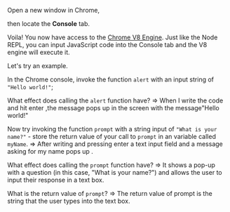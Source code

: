 Open a new window in Chrome,

then locate the **Console** tab.

Voila! You now have access to the [Chrome V8 Engine](https://www.cloudflare.com/en-gb/learning/serverless/glossary/what-is-chrome-v8/).
Just like the Node REPL, you can input JavaScript code into the Console tab and the V8 engine will execute it.

Let's try an example.

In the Chrome console,
invoke the function `alert` with an input string of `"Hello world!"`;

What effect does calling the `alert` function have?
=> When I write the code and hit enter ,the message pops up in the screen with the message"Hello world!"

Now try invoking the function `prompt` with a string input of `"What is your name?"` - store the return value of your call to `prompt` in an variable called `myName`.
 => After writing and pressing enter a text input field and a message asking for my name pops up .

What effect does calling the `prompt` function have?
=> It shows a pop-up with a question (in this case, "What is your name?") and allows the user to input their response in a text box.

What is the return value of `prompt`?
=> The return value of prompt is the string that the user types into the text box.
